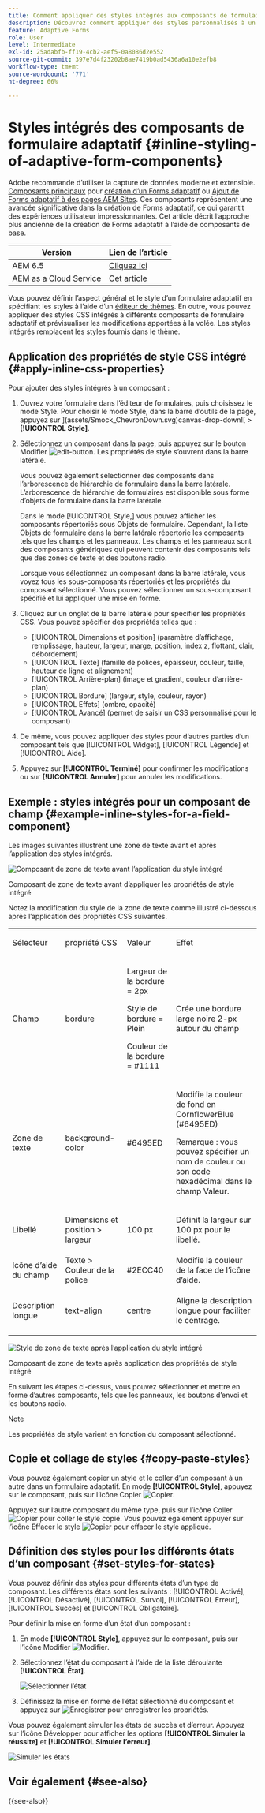 ```yaml
---
title: Comment appliquer des styles intégrés aux composants de formulaire adaptatif ?
description: Découvrez comment appliquer des styles personnalisés à un formulaire adaptatif. Vous pouvez également appliquer des propriétés CSS intégrées à des composants individuels d’un formulaire adaptatif.
feature: Adaptive Forms
role: User
level: Intermediate
exl-id: 25adabfb-ff19-4cb2-aef5-0a8086d2e552
source-git-commit: 397e7d4f23202b8ae7419b0ad5436a6a10e2efb8
workflow-type: tm+mt
source-wordcount: '771'
ht-degree: 66%

---
```


# Styles intégrés des composants de formulaire adaptatif {#inline-styling-of-adaptive-form-components}

<span class="preview"> Adobe recommande d’utiliser la capture de données moderne et extensible. [Composants principaux](https://experienceleague.adobe.com/docs/experience-manager-core-components/using/adaptive-forms/introduction.html?lang=fr) pour [création d’un Forms adaptatif](/help/forms/creating-adaptive-form-core-components.md) ou [Ajout de Forms adaptatif à des pages AEM Sites](/help/forms/create-or-add-an-adaptive-form-to-aem-sites-page.md). Ces composants représentent une avancée significative dans la création de Forms adaptatif, ce qui garantit des expériences utilisateur impressionnantes. Cet article décrit l’approche plus ancienne de la création de Forms adaptatif à l’aide de composants de base. </span>

| Version | Lien de l’article |
| -------- | ---------------------------- |
| AEM 6.5 | [Cliquez ici](https://experienceleague.adobe.com/docs/experience-manager-65/forms/adaptive-forms-basic-authoring/inline-style-adaptive-forms.html) |
| AEM as a Cloud Service | Cet article |

Vous pouvez définir l’aspect général et le style d’un formulaire adaptatif en spécifiant les styles à l’aide d’un [éditeur de thèmes](themes.md). En outre, vous pouvez appliquer des styles CSS intégrés à différents composants de formulaire adaptatif et prévisualiser les modifications apportées à la volée. Les styles intégrés remplacent les styles fournis dans le thème.

## Application des propriétés de style CSS intégré {#apply-inline-css-properties}

Pour ajouter des styles intégrés à un composant :

1. Ouvrez votre formulaire dans l’éditeur de formulaires, puis choisissez le mode Style. Pour choisir le mode Style, dans la barre d’outils de la page, appuyez sur ](assets/Smock_ChevronDown.svg)canvas-drop-down![ > **[!UICONTROL Style]**.
1. Sélectionnez un composant dans la page, puis appuyez sur le bouton Modifier ![edit-button](assets/edit.svg). Les propriétés de style s’ouvrent dans la barre latérale.

   Vous pouvez également sélectionner des composants dans l’arborescence de hiérarchie de formulaire dans la barre latérale. L’arborescence de hiérarchie de formulaires est disponible sous forme d’objets de formulaire dans la barre latérale.

   Dans le mode [!UICONTROL Style,] vous pouvez afficher les composants répertoriés sous Objets de formulaire. Cependant, la liste Objets de formulaire dans la barre latérale répertorie les composants tels que les champs et les panneaux. Les champs et les panneaux sont des composants génériques qui peuvent contenir des composants tels que des zones de texte et des boutons radio.

   Lorsque vous sélectionnez un composant dans la barre latérale, vous voyez tous les sous-composants répertoriés et les propriétés du composant sélectionné. Vous pouvez sélectionner un sous-composant spécifié et lui appliquer une mise en forme.

1. Cliquez sur un onglet de la barre latérale pour spécifier les propriétés CSS. Vous pouvez spécifier des propriétés telles que :

   * [!UICONTROL Dimensions et position] (paramètre d’affichage, remplissage, hauteur, largeur, marge, position, index z, flottant, clair, débordement)
   * [!UICONTROL Texte] (famille de polices, épaisseur, couleur, taille, hauteur de ligne et alignement)
   * [!UICONTROL Arrière-plan] (image et gradient, couleur d’arrière-plan)
   * [!UICONTROL Bordure] (largeur, style, couleur, rayon)
   * [!UICONTROL Effets] (ombre, opacité)
   * [!UICONTROL Avancé] (permet de saisir un CSS personnalisé pour le composant)

1. De même, vous pouvez appliquer des styles pour d’autres parties d’un composant tels que [!UICONTROL Widget], [!UICONTROL Légende] et [!UICONTROL Aide].
1. Appuyez sur **[!UICONTROL Terminé]** pour confirmer les modifications ou sur **[!UICONTROL Annuler]** pour annuler les modifications.

## Exemple : styles intégrés pour un composant de champ {#example-inline-styles-for-a-field-component}

Les images suivantes illustrent une zone de texte avant et après l’application des styles intégrés.

![Composant de zone de texte avant l’application du style intégré](assets/no-style.png)

Composant de zone de texte avant d’appliquer les propriétés de style intégré

Notez la modification du style de la zone de texte comme illustré ci-dessous après l’application des propriétés CSS suivantes.

<table>
 <tbody>
  <tr>
   <td><p>Sélecteur</p> </td>
   <td><p>propriété CSS</p> </td>
   <td><p>Valeur</p> </td>
   <td><p>Effet</p> </td>
  </tr>
  <tr>
   <td><p>Champ</p> </td>
   <td><p>bordure</p> </td>
   <td><p>Largeur de la bordure = 2px</p> <p>Style de bordure = Plein</p> <p>Couleur de la bordure = #1111</p> </td>
   <td><p>Crée une bordure large noire 2-px autour du champ</p> </td>
  </tr>
  <tr>
   <td><p>Zone de texte</p> </td>
   <td><p>background-color</p> </td>
   <td><p>#6495ED</p> </td>
   <td><p>Modifie la couleur de fond en CornflowerBlue (#6495ED)</p> <p>Remarque : vous pouvez spécifier un nom de couleur ou son code hexadécimal dans le champ Valeur.</p> </td>
  </tr>
  <tr>
   <td><p>Libellé</p> </td>
   <td><p>Dimensions et position &gt; largeur</p> </td>
   <td><p>100 px</p> </td>
   <td><p>Définit la largeur sur 100 px pour le libellé.</p> </td>
  </tr>
  <tr>
   <td>Icône d’aide du champ</td>
   <td>Texte &gt; Couleur de la police</td>
   <td>#2ECC40</td>
   <td>Modifie la couleur de la face de l’icône d’aide.</td>
  </tr>
  <tr>
   <td><p>Description longue</p> </td>
   <td><p>text-align</p> </td>
   <td><p>centre</p> </td>
   <td><p>Aligne la description longue pour faciliter le centrage.</p> </td>
  </tr>
 </tbody>
</table>

![Style de zone de texte après l’application du style intégré](assets/applied-style.png)

Composant de zone de texte après application des propriétés de style intégré

En suivant les étapes ci-dessus, vous pouvez sélectionner et mettre en forme d’autres composants, tels que les panneaux, les boutons d’envoi et les boutons radio.

>[!NOTE]
>
>Les propriétés de style varient en fonction du composant sélectionné.

## Copie et collage de styles {#copy-paste-styles}

Vous pouvez également copier un style et le coller d’un composant à un autre dans un formulaire adaptatif. En mode **[!UICONTROL Style]**, appuyez sur le composant, puis sur l’icône Copier ![Copier](assets/property-copy-icon.svg).

Appuyez sur l’autre composant du même type, puis sur l’icône Coller ![Copier](assets/Smock_Paste_18_N.svg) pour coller le style copié. Vous pouvez également appuyer sur l’icône Effacer le style ![Copier](assets/clear-style-icon.svg) pour effacer le style appliqué.

## Définition des styles pour les différents états d’un composant {#set-styles-for-states}

Vous pouvez définir des styles pour différents états d’un type de composant. Les différents états sont les suivants : [!UICONTROL Activé], [!UICONTROL Désactivé], [!UICONTROL Survol], [!UICONTROL Erreur], [!UICONTROL Succès] et [!UICONTROL Obligatoire].

Pour définir la mise en forme d’un état d’un composant :

1. En mode **[!UICONTROL Style]**, appuyez sur le composant, puis sur l’icône Modifier ![Modifier](assets/Smock_Edit_18_N.svg).

1. Sélectionnez l’état du composant à l’aide de la liste déroulante **[!UICONTROL État]**.

   ![Sélectionner l’état](assets/select-state.png)

1. Définissez la mise en forme de l’état sélectionné du composant et appuyez sur ![Enregistrer](assets/save_icon.svg) pour enregistrer les propriétés.

Vous pouvez également simuler les états de succès et d’erreur. Appuyez sur l’icône Développer pour afficher les options **[!UICONTROL Simuler la réussite]** et **[!UICONTROL Simuler l’erreur]**.

![Simuler les états](assets/simulate-states.png)


## Voir également {#see-also}

{{see-also}}


<!--

>[!MORELIKETHIS]
>
>* [Use themes in Adaptive Form Core Components ](/help/forms/using-themes-in-core-components.md)

-->